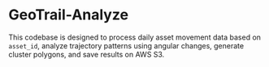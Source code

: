 # GeoTrail-Analyze
This codebase is designed to process daily asset movement data based on `asset_id`, analyze trajectory patterns using angular changes, generate cluster polygons, and save results on AWS S3.
